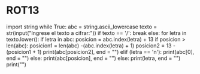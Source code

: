 
# ROT13
import string
while True:
    abc = string.ascii_lowercase
    texto = str(input("Ingrese el texto a  cifrar:"))
    if texto == '/':
        break
    else:
        for letra in texto.lower():
            if letra in abc:
                posicion = abc.index(letra) + 13
                if posicion > len(abc):
                    posicion1 = len(abc) -(abc.index(letra) + 1)
                    posicion2 = 13 - (posicion1 + 1)
                    print(abc[posicion2], 
                          end = "") 
                elif (letra == 'n'):
                    print(abc[0], end = "")
                else:
                    print(abc[posicion], end =  "")
            else:
                print(letra, end = "")
      print("")
